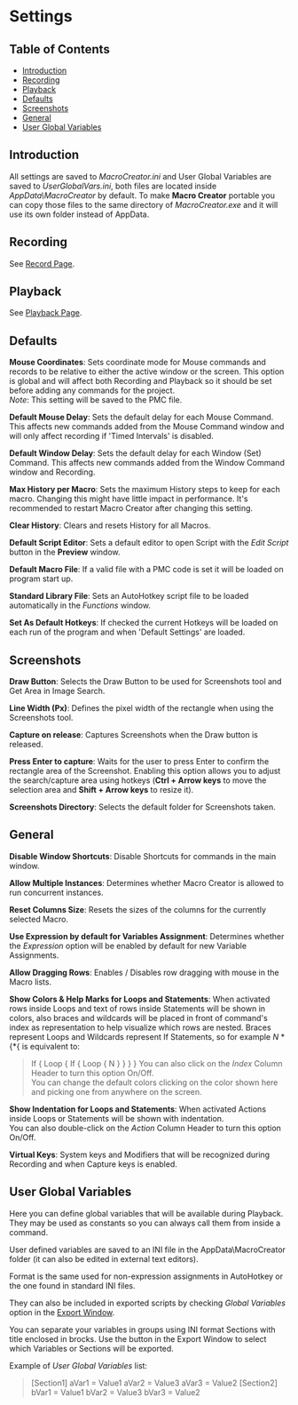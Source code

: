 ﻿# Settings

## Table of Contents

* [Introduction](#introduction)
* [Recording](#recording)
* [Playback](#playback)
* [Defaults](#defaults)
* [Screenshots](#screenshots)
* [General](#general)
* [User Global Variables](#user-global-variables)

## Introduction

All settings are saved to *MacroCreator.ini* and User Global Variables are saved to *UserGlobalVars.ini*, both files are located inside *AppData\MacroCreator* by default. To make **Macro Creator** portable you can copy those files to the same directory of *MacroCreator.exe* and it will use its own folder instead of AppData.

## Recording

See [Record Page](p2-Record.html#recording-options).

## Playback

See [Playback Page](p3-Playback.html#playback-options).

## Defaults

**Mouse Coordinates**: Sets coordinate mode for Mouse commands and records to be relative to either the active window or the screen. This option is global and will affect both Recording and Playback so it should be set before adding any commands for the project.  
*Note*: This setting will be saved to the PMC file.

**Default Mouse Delay**: Sets the default delay for each Mouse Command. This affects new commands added from the Mouse Command window and will only affect recording if 'Timed Intervals' is disabled.

**Default Window Delay**: Sets the default delay for each Window (Set) Command. This affects new commands added from the Window Command window and Recording.

**Max History per Macro**: Sets the maximum History steps to keep for each macro. Changing this might have little impact in performance. It's recommended to restart Macro Creator after changing this setting.

**Clear History**: Clears and resets History for all Macros.

**Default Script Editor**: Sets a default editor to open Script with the *Edit Script* button in the **Preview** window.

**Default Macro File**: If a valid file with a PMC code is set it will be loaded on program start up.

**Standard Library File**: Sets an AutoHotkey script file to be loaded automatically in the *Functions* window.

**Set As Default Hotkeys**: If checked the current Hotkeys will be loaded on each run of the program and when 'Default Settings' are loaded.

## Screenshots

**Draw Button**: Selects the Draw Button to be used for Screenshots tool and Get Area in Image Search.

**Line Width (Px)**: Defines the pixel width of the rectangle when using the Screenshots tool.

**Capture on release**: Captures Screenshots when the Draw button is released.

**Press Enter to capture**: Waits for the user to press Enter to confirm the rectangle area of the Screenshot. Enabling this option allows you to adjust the search/capture area using hotkeys (**Ctrl + Arrow keys** to move the selection area and **Shift + Arrow keys** to resize it).

**Screenshots Directory**: Selects the default folder for Screenshots taken.

## General

**Disable Window Shortcuts**: Disable Shortcuts for commands in the main window.

**Allow Multiple Instances**: Determines whether Macro Creator is allowed to run concurrent instances.

**Reset Columns Size**: Resets the sizes of the columns for the currently selected Macro.

**Use Expression by default for Variables Assignment**: Determines whether the *Expression* option will be enabled by default for new Variable Assignments.

**Allow Dragging Rows**: Enables / Disables row dragging with mouse in the Macro lists.

**Show Colors & Help Marks for Loops and Statements**: When activated rows inside Loops and text of rows inside Statements will be shown in colors, also braces and wildcards will be placed in front of command's index as representation to help visualize which rows are nested. Braces represent Loops and Wildcards represent If Statements, so for example *N* \*{\*{ is equivalent to:  
> If
> {
> 	Loop
> 	{
> 		If
> 		{
> 			Loop
> 			{
> 				N
> 			}
> 		}
> 	}
> }
You can also click on the *Index* Column Header to turn this option On/Off.  
You can change the default colors clicking on the color shown here and picking one from anywhere on the screen.  

**Show Indentation for Loops and Statements**: When activated Actions inside Loops or Statements will be shown with indentation.  
You can also double-click on the *Action* Column Header to turn this option On/Off.  

**Virtual Keys**: System keys and Modifiers that will be recognized during Recording and when Capture keys is enabled.

## User Global Variables

Here you can define global variables that will be available during Playback. They may be used as constants so you can always call them from inside a command.  

User defined variables are saved to an INI file in the AppData\MacroCreator folder (it can also be edited in external text editors).

Format is the same used for non-expression assignments in AutoHotkey or the one found in standard INI files.  

They can also be included in exported scripts by checking *Global Variables* option in the [Export Window](p5-Export.html).  

You can separate your variables in groups using INI format Sections with title enclosed in brocks. Use the button in the Export Window to select which Variables or Sections will be exported.  

Example of *User Global Variables* list:

> [Section1]
> aVar1 = Value1
> aVar2 = Value3
> aVar3 = Value2
> [Section2]
> bVar1 = Value1
> bVar2 = Value3
> bVar3 = Value2

